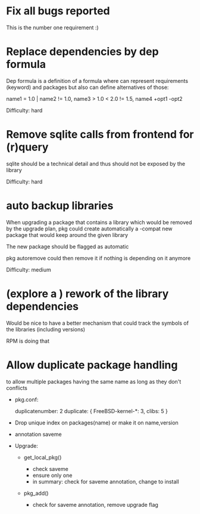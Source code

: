 # Fix all bugs reported

This is the number one requirement :)

# Replace dependencies by dep formula

Dep formula is a definition of a formula where can represent requirements
(keyword) and packages but also can define alternatives of those:

name1 = 1.0 | name2 != 1.0, name3 > 1.0 < 2.0 != 1.5, name4 +opt1 -opt2

Difficulty: hard

# Remove sqlite calls from frontend for (r)query

sqlite should be a technical detail and thus should not be exposed by the
library

Difficulty: hard

# auto backup libraries

When upgrading a package that contains a library which would be removed by the
upgrade plan, pkg could create automatically a <name-of-the-pkg>-compat new
package that would keep around the given library

The new package should be flagged as automatic

pkg autoremove could then remove it if nothing is depending on it anymore

Difficulty: medium

# (explore a ) rework of the library dependencies

Would be nice to have a better mechanism that could track the symbols of the
libraries (including versions)

RPM is doing that

# Allow duplicate package handling

to allow multiple packages having the same name as long as they don't conflicts


* pkg.conf:

  duplicatenumber: 2
  duplicate: { FreeBSD-kernel-*: 3, clibs: 5 }

* Drop unique index on packages(name) or make it on name,version
* annotation saveme
* Upgrade:

  * get_local_pkg()

    * check saveme
    *  ensure only one
    *  in summary: check for saveme annotation, change to install

  * pkg_add()

    * check for saveme annotation, remove upgrade flag



